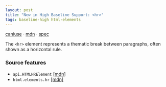 ```yaml
---
layout: post
title: "New in High Baseline Support: <hr>"
tags: baseline-high html-elements
---
```


[caniuse](https://caniuse.com/?search=hr) · [mdn](https://developer.mozilla.org/en-US/search?q=<hr>) · [spec](https://html.spec.whatwg.org/multipage/grouping-content.html#the-hr-element)

The `<hr>` element represents a thematic break between paragraphs, often shown as a horizontal rule.

### Source features

- ``api.HTMLHRElement`` [[mdn]](https://developer.mozilla.org/en-US/search?q=api.HTMLHRElement)
- ``html.elements.hr`` [[mdn]](https://developer.mozilla.org/en-US/search?q=html.elements.hr)
